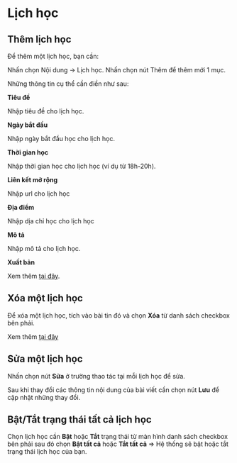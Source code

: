 # Lịch học

## Thêm lịch học

Để thêm một lịch học, bạn cần:

Nhấn chọn Nội dung -> Lịch học. Nhấn chọn nút Thêm để thêm mới 1 mục.

Những thông tin cụ thể cần điền như sau:

**Tiêu đề**

Nhập tiêu đề cho lịch học.

**Ngày bắt đầu**

Nhập ngày bắt đầu học cho lịch học.

**Thời gian học**

Nhập thời gian học cho lịch học (ví dụ từ 18h-20h).

**Liên kết mở rộng**

Nhập url cho lịch học

**Địa điểm**

Nhập dịa chỉ học cho lịch học

**Mô tả**

Nhập mô tả cho lịch học.

**Xuất bản**

Xem thêm [tại đây](https://mkmate.osd.vn/docs/common/logic/#tr%E1%BA%A1ng-th%C3%A1i).

## Xóa một lịch học

Để xóa một lịch học, tích vào bài tin đó và chọn **Xóa** từ danh sách checkbox bên phải.

Xem thêm [tại đây](https://mkmate.osd.vn/docs/common/logic#x%C3%B3a-c%C3%A1c-m%E1%BB%A5c-c%C3%A1c-th%C3%A0nh-ph%E1%BA%A7n-th%C3%B4ng-tin)

## Sửa một lịch học

Nhấn chọn nút **Sửa** ở trường thao tác tại mỗi lịch học để sửa.

Sau khi thay đổi các thông tin nội dung của bài viết cần chọn nút **Lưu** để cập nhật những thay đổi.

## Bật/Tắt trạng thái tất cả lịch học

Chọn lịch học cần **Bật** hoặc **Tắt** trạng thái từ màn hình danh sách checkbox bên phải sau đó chọn **Bật tất cả** hoặc **Tắt tất cả** => Hệ thống sẽ bật hoặc tắt trạng thái lịch học của bạn.
